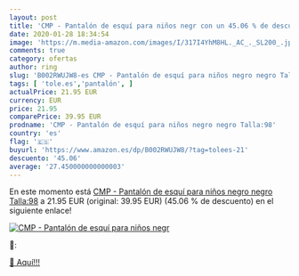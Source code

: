 ```yaml
---
layout: post
title: 'CMP - Pantalón de esquí para niños negr con un 45.06 % de descuento'
date: 2020-01-28 18:34:54
image: 'https://m.media-amazon.com/images/I/317I4YhM8HL._AC_._SL200_.jpg'
comments: true
category: ofertas
author: ring
slug: 'B002RWUJW8-es CMP - Pantalón de esquí para niños negro negro Talla:98'
tags: [ 'tole.es','pantalón', ]
actualPrice: 21.95 EUR
currency: EUR
price: 21.95
comparePrice: 39.95 EUR
prodname: 'CMP - Pantalón de esquí para niños negro negro Talla:98'
country: 'es'
flag: '🇪🇸'
buyurl: 'https://www.amazon.es/dp/B002RWUJW8/?tag=tolees-21'
descuento: '45.06'
average: '27.450000000000003'
---
```


En este momento está [CMP - Pantalón de esquí para niños negro negro Talla:98](https://www.amazon.es/dp/B002RWUJW8/?tag=tolees-21) a 21.95 EUR (original: 39.95 EUR) (45.06 %  de descuento) en el siguiente enlace!

[![CMP - Pantalón de esquí para niños negr](https://m.media-amazon.com/images/I/317I4YhM8HL._AC_._SL200_.jpg)](https://www.amazon.es/dp/B002RWUJW8/?tag=tolees-21)

🔎:


[🛒 Aquí!!!](https://www.amazon.es/dp/B002RWUJW8/?tag=tolees-21)
